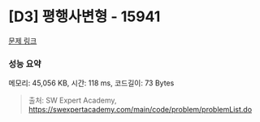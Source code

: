 # [D3] 평행사변형 - 15941 

[문제 링크](https://swexpertacademy.com/main/code/problem/problemDetail.do?contestProbId=AYVgOZEKOpcDFAQK) 

### 성능 요약

메모리: 45,056 KB, 시간: 118 ms, 코드길이: 73 Bytes



> 출처: SW Expert Academy, https://swexpertacademy.com/main/code/problem/problemList.do